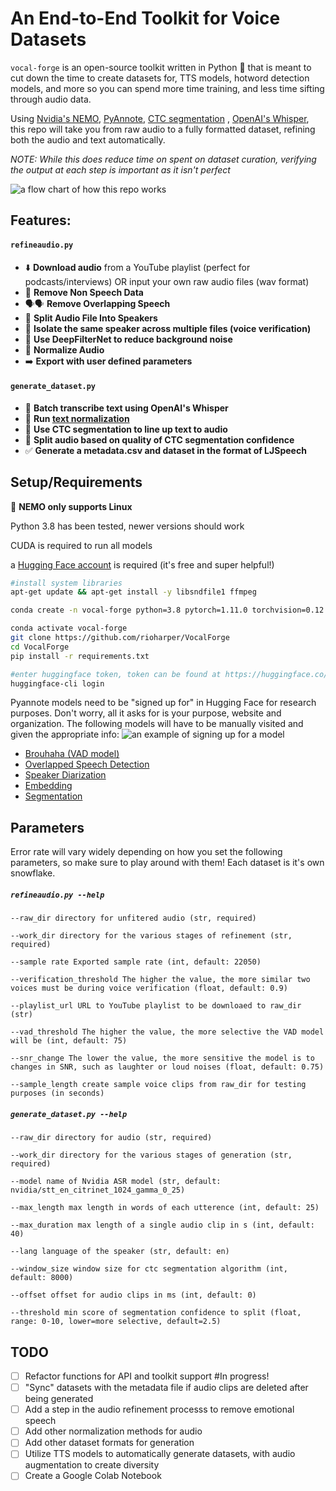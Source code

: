 # An End-to-End Toolkit for Voice Datasets

`vocal-forge` is an open-source toolkit written in Python 🐍  that is meant to cut down the time to create datasets for, TTS models, hotword detection models, and more so you can spend more time training, and less time sifting through audio data.

Using [Nvidia's NEMO](https://github.com/NVIDIA/NeMo), [PyAnnote](https://github.com/pyannote/pyannote-audio), [CTC segmentation](https://github.com/lumaku/ctc-segmentation) , [OpenAI's Whisper](https://github.com/openai/whisper), this repo will take you from raw audio to a fully formatted dataset, refining both the audio and text automatically.

*NOTE: While this does reduce time on spent on dataset curation, verifying the output at each step is important as it isn't perfect*

![a flow chart of how this repo works](https://github.com/rioharper/VocalForge/blob/main/media/join_processes.svg?raw=true)


## Features:

#### `refineaudio.py`
- ⬇️ **Download audio**  from a YouTube playlist (perfect for podcasts/interviews) OR input your own raw audio files (wav format)
- 🎵 **Remove Non Speech Data**
- 🗣🗣 **Remove Overlapping Speech** 
- 👥 **Split Audio File Into Speakers** 
- 👤 **Isolate the same speaker across multiple files (voice verification)** 
- 🧽 **Use DeepFilterNet to reduce background noise**
- 🧮 **Normalize Audio**
- ➡️ **Export with user defined parameters**

#### `generate_dataset.py`
- 📜 **Batch transcribe text using OpenAI's Whisper**
- 🧮 **Run [text normalization](https://docs.nvidia.com/deeplearning/nemo/user-guide/docs/en/stable/nlp/text_normalization/wfst/wfst_text_normalization.html)**
- 🫶 **Use CTC segmentation to line up text to audio**
- 🖖 **Split audio based on quality of CTC segmentation confidence**
- ✅ **Generate a metadata.csv and dataset in the format of LJSpeech** 


## Setup/Requirements

🐧 **NEMO only supports Linux**

Python 3.8 has been tested, newer versions should work

CUDA is required to run all models

a [Hugging Face account](https://huggingface.co/) is required (it's free and super helpful!)

```bash
#install system libraries
apt-get update && apt-get install -y libsndfile1 ffmpeg

conda create -n vocal-forge python=3.8 pytorch=1.11.0 torchvision=0.12.0 torchaudio=0.11.0 cudatoolkit=11.3.1 -c pytorch

conda activate vocal-forge
git clone https://github.com/rioharper/VocalForge
cd VocalForge
pip install -r requirements.txt

#enter huggingface token, token can be found at https://huggingface.co/settings/tokens
huggingface-cli login
```


Pyannote models need to be "signed up for" in Hugging Face for research purposes. Don't worry, all it asks for is your purpose, website and organization. The following models will have to be manually visited and given the appropriate info:
![an example of signing up for a model](https://github.com/rioharper/VocalForge/blob/main/media/huggingface.png?raw=true)
- [Brouhaha (VAD model)](https://huggingface.co/pyannote/brouhaha)
- [Overlapped Speech Detection](https://huggingface.co/pyannote/overlapped-speech-detection)
- [Speaker Diarization](https://huggingface.co/pyannote/speaker-diarization)
- [Embedding](https://huggingface.co/pyannote/embedding)
- [Segmentation](https://huggingface.co/pyannote/segmentation)


## Parameters
Error rate will vary widely depending on how you set the following parameters, so make sure to play around with them! Each dataset is it's own snowflake.

##### `refineaudio.py --help`
```
--raw_dir directory for unfitered audio (str, required)

--work_dir directory for the various stages of refinement (str, required)

--sample rate Exported sample rate (int, default: 22050)

--verification_threshold The higher the value, the more similar two voices must be during voice verification (float, default: 0.9)

--playlist_url URL to YouTube playlist to be downloaed to raw_dir (str)

--vad_threshold The higher the value, the more selective the VAD model will be (int, default: 75)

--snr_change The lower the value, the more sensitive the model is to changes in SNR, such as laughter or loud noises (float, default: 0.75)

--sample_length create sample voice clips from raw_dir for testing purposes (in seconds)
```

##### `generate_dataset.py --help`
```
--raw_dir directory for audio (str, required)

--work_dir directory for the various stages of generation (str, required)

--model name of Nvidia ASR model (str, default: nvidia/stt_en_citrinet_1024_gamma_0_25)

--max_length max length in words of each utterence (int, default: 25)

--max_duration max length of a single audio clip in s (int, default: 40)

--lang language of the speaker (str, default: en)

--window_size window size for ctc segmentation algorithm (int, default: 8000)

--offset offset for audio clips in ms (int, default: 0)

--threshold min score of segmentation confidence to split (float, range: 0-10, lower=more selective, default=2.5)
```


## TODO
- [ ] Refactor functions for API and toolkit support #In progress!
- [ ] "Sync" datasets with the metadata file if audio clips are deleted after being generated
- [ ] Add a step in the audio refinement processs to remove emotional speech
- [ ] Add other normalization methods for audio
- [ ] Add other dataset formats for generation
- [ ] Utilize TTS models to automatically generate datasets, with audio augmentation to create diversity
- [ ] Create a Google Colab Notebook
